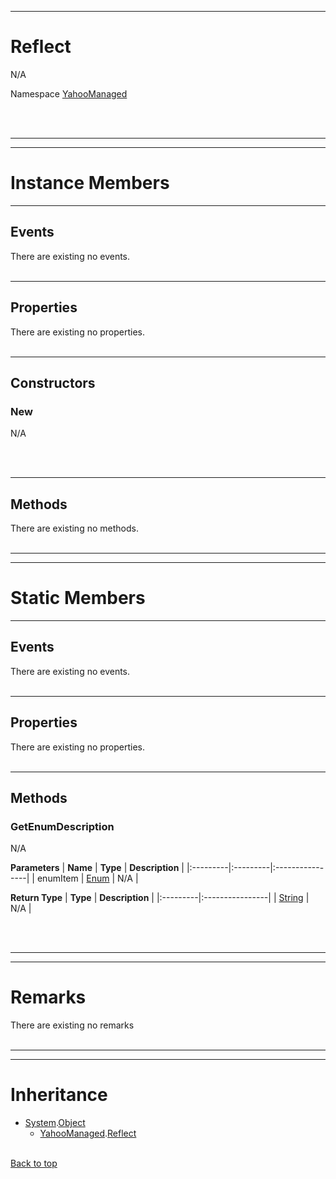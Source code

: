
---


# Reflect #
N/A

Namespace [YahooManaged](namespaceYahooManaged.md)



<br></br>

---


---

# Instance Members #

---

## Events ##

There are existing no events.
<br></br>


---

## Properties ##

There are existing no properties.
<br></br>


---

## Constructors ##

### New ###
N/A

<br></br>


---

## Methods ##

There are existing no methods.
<br></br>


---


---

# Static Members #

---

## Events ##

There are existing no events.
<br></br>


---

## Properties ##

There are existing no properties.
<br></br>


---

## Methods ##

### GetEnumDescription ###

N/A

**Parameters**
| **Name** | **Type** | **Description** |
|:---------|:---------|:----------------|
| enumItem | [Enum](http://msdn.microsoft.com/en-us/library/8h84wky1(VS.80).aspx) | N/A |


**Return Type**
| **Type** | **Description** |
|:---------|:----------------|
| [String](http://msdn.microsoft.com/en-us/library/thwcx436(VS.80).aspx) | N/A |

<br></br>


---


---

# Remarks #

There are existing no remarks
<br></br>


---


---

# Inheritance #

  * [System](http://msdn.microsoft.com/en-US/library/system.aspx).[Object](http://msdn.microsoft.com/en-US/library/system.object.aspx)
    * [YahooManaged](namespaceYahooManaged.md).[Reflect](classReflect#.md)
<br></br>

[Back to top](classReflect#Reflect.md)